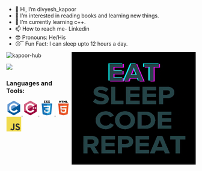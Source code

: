- 👋 Hi, I’m divyesh_kapoor
- 👀 I’m interested in reading books and learning new things.
- 🌱 I’m currently learning c++.
- 📫 How to reach me- Linkedin[](https://www.linkedin.com/in/divyesh-kapoor-8852a9202/)
-   :sunglasses:  Pronouns: He/His
-   :sleeping: Fun Fact: I can sleep upto 12 hours a day.
<p><img align="right" alt="gif" src="https://github.com/kapoor-hub/kapoor-hub/blob/main/giphy.gif " width="330" height="300" /></p>
<p align="left"> <img src="https://komarev.com/ghpvc/?username=kapoor-hub&label=Profile%20views&color=0e75b6&style=flat" alt="kapoor-hub" /> </p>
<img src="https://github-readme-stats.vercel.app/api?username=kapoor-hub&&show_icons=true&title_color=ffffff&icon_color=bb2acf&text_color=daf7dc&bg_color=191919">
<h3 align="left">Languages and Tools:</h3>
<p align="left"> <a href="https://www.cprogramming.com/" target="_blank" rel="noreferrer"> <img src="https://raw.githubusercontent.com/devicons/devicon/master/icons/c/c-original.svg" alt="c" width="40" height="40"/> </a> <a href="https://www.w3schools.com/cpp/" target="_blank" rel="noreferrer"> <img src="https://raw.githubusercontent.com/devicons/devicon/master/icons/cplusplus/cplusplus-original.svg" alt="cplusplus" width="40" height="40"/> </a> <a href="https://www.w3schools.com/css/" target="_blank" rel="noreferrer"> <img src="https://raw.githubusercontent.com/devicons/devicon/master/icons/css3/css3-original-wordmark.svg" alt="css3" width="40" height="40"/> </a> <a href="https://www.w3.org/html/" target="_blank" rel="noreferrer"> <img src="https://raw.githubusercontent.com/devicons/devicon/master/icons/html5/html5-original-wordmark.svg" alt="html5" width="40" height="40"/> </a> <a href="https://developer.mozilla.org/en-US/docs/Web/JavaScript" target="_blank" rel="noreferrer"> <img src="https://raw.githubusercontent.com/devicons/devicon/master/icons/javascript/javascript-original.svg" alt="javascript" width="40" height="40"/> </a> </p>

<!---
kapoor-hub/kapoor-hub is a ✨ special ✨ repository because its `README.md` (this file) appears on your GitHub profile.
You can click the Preview link to take a look at your changes.
--->
